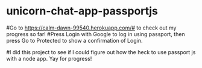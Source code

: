 # unicorn-chat-app-passportjs

#Go to https://calm-dawn-99540.herokuapp.com/# to check out my progress so far! 
#Press Login with Google to log in using passport, then press Go to Protected to show a confirmation of Login.

 #I did this project to see if I could figure out how the heck to use passport js with a node app.  Yay for progress!
